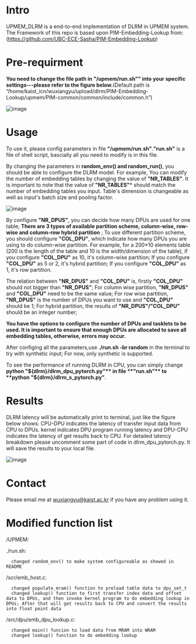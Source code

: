 # Intro

UPMEM_DLRM is a end-to-end implementation of DLRM in UPMEM system.
The Framework of this repo is based upon PIM-Embedding-Lookup from: (https://github.com/UBC-ECE-Sasha/PIM-Embedding-Lookup)

# Pre-requirment


**You need to change the file path in **"/upmem/run.sh"**" into your specific settings---please refer to the figure below.**(Default path is “/home/kaist_icn/wuxiangyu/upload/dlrm/PIM-Embedding-Lookup/upmem/PIM-common/common/include/common.h”)

![image](https://github.com/Wu0103/UPMEM-DLRM/assets/94586355/8badf847-01bd-4daa-b051-252971df53e5)

# Usage

To use it, please config parameters in file **"/upmem/run.sh"**.**"run.sh"** is a file of shell script, bascially all you need to modify is in this file.

By changing the parameters in **random_env() and random_run()**, you should be able to configure the DLRM model. For example, You can modify the number of embedding tables by changing the value of **"NR_TABLES"**. It is important to note that the value of **"NR_TABLES"*** should match the number of embedding tables you input. Table's dimension is changeable as well as input's batch size and pooling factor.

![image](https://github.com/Wu0103/UPMEM-DLRM/assets/94586355/2d38e5ed-bb2b-41ef-be68-99623df8a3f3)

By configure **"NR_DPUS"**, you can decide how many DPUs are used for one table; **There are 3 types of available partition scheme, column-wise, row-wise and column-row hybrid partition** ; To use different partition scheme, you should configure **"COL_DPU"**, which indicate how many DPUs you are using to do column-wise partition. For example, for a 200*10 elements table (200 is the length of the table and 10 is the width/dimension of the table), if you configure **"COL_DPU"** as 10, it's column-wise partition; If you configure **"COL_DPU"** as 5 or 2, it's hybrid partition; If you configure **"COL_DPU"** as 1, it's row partition.

The relation between **"NR_DPUS"** and **"COL_DPU"** is, firstly **"COL_DPU"** should not bigger than **"NR_DPUS"**; For column wise partition, **"NR_DPUS"** and **"COL_DPU"** need to be the same value; For row wise partition, **"NR_DPUS"** is the number of DPUs you want to use and  **"COL_DPU"** should be 1; For hybrid partition, the results of **"NR_DPUS"/"COL_DPU"** should be an integer number;


**You have the options to configure the number of DPUs and tasklets to be used. It is important to ensure that enough DPUs are allocated to save all embedding tables, otherwise, errors may occur.**

After configing all the parameters,use **./run.sh -br random** in the terminal to try with synthetic input; For now, only synthetic is supported.

To see the performance of running DLRM in CPU, you can simply change **python "${dlrm}/dlrm_dpu_pytorch.py"** in file **"run.sh"** to **python "${dlrm}/dlrm_s_pytorch.py"**.

# Results

DLRM latency will be automatically print to terminal, just like the figure below shows: CPU-DPU indicates the latency of transfer input data from CPU to DPUs. kernel indicates DPU program running latency and DPU-CPU indicates the latency of get results back to CPU. For detailed latency breakdown please uncomment some part of code in dlrm_dpu_pytorch.py. It will save the results to your local file.

![image](https://github.com/Wu0103/UPMEM-DLRM/assets/94586355/522fea37-ca9a-4e53-b811-49a2d9fbab3a)


# Contact

Please email me at wuxiangyu@kaist.ac.kr if you have any problem using it.

# Modified function list
  
/UPMEM:

  ./run.sh: 
  
      changed random_env() to make system configureable as showed in README
      
  /scr/emb_host.c:
  
      changed populate_mram() function to preload table data to dpu_set_t
      changed lookup() function to first transfer index data and offset data to DPUs, and then invoke kernel program to do embedding lookup in DPUs; After that will get results back to CPU and convert the results into float point data

  /src/dpu/emb_dpu_lookup.c:
  
      changed main() funcion to load data from MRAM into WRAM
      changed lookup() function to do embedding lookup


